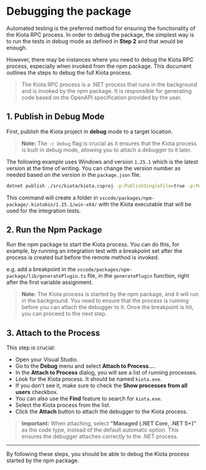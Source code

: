 # Debugging the package

Automated testing is the preferred method for ensuring the functionality of the Kiota RPC process. In order to debug the package, the simplest way is to run the tests in debug mode as defined in **Step 2** and that would be enough.

However, there may be instances where you need to debug the Kiota RPC process, especially when invoked from the npm package. This document outlines the steps to debug the full Kiota process.

>The Kiota RPC process is a .NET process that runs in the background and is invoked by the npm package. It is responsible for generating code based on the OpenAPI specification provided by the user.


## 1. Publish in Debug Mode

First, publish the Kiota project in **debug** mode to a target location.
>**Note:** The `-c Debug` flag is crucial as it ensures that the Kiota process is built in debug mode, allowing you to attach a debugger to it later.

The following example uses Windows and version `1.25.1` which is the latest version at the time of writing. You can change the version number as needed based on the version in the `package.json` file.

```sh
dotnet publish ./src/kiota/kiota.csproj -p:PublishSingleFile=true -p:PublishReadyToRun=true --self-contained -f net9.0 -c Debug -r win-x64 -o ./vscode/packages/npm-package/.kiotabin/1.25.1/win-x64/
```

This command will create a folder in `vscode/packages/npm-package/.kiotabin/1.25.1/win-x64/` with the Kiota executable that will be used for the integration tests.

## 2. Run the Npm Package

Run the npm package to start the Kiota process. You can do this, for example, by running an integration test with a breakpoint set after the process is created but before the remote method is invoked.

e.g. add a breakpoint in the `vscode/packages/npm-package/lib/generatePlugin.ts` file, in the `generatePlugin` function, right after the first variable assignment. 

>**Note:** The Kiota process is started by the npm package, and it will run in the background. You need to ensure that the process is running before you can attach the debugger to it. 
Once the breakpoint is hit, you can proceed to the next step.

## 3. Attach to the Process

This step is crucial:  
- Open your Visual Studio.
- Go to the **Debug** menu and select **Attach to Process...**.
- In the **Attach to Process** dialog, you will see a list of running processes.
- Look for the Kiota process. It should be named `kiota.exe`.
- If you don't see it, make sure to check the **Show processes from all users** checkbox.
- You can also use the **Find** feature to search for `kiota.exe`.
- Select the Kiota process from the list.
- Click the **Attach** button to attach the debugger to the Kiota process.

>**Important:** When attaching, select **"Managed (.NET Core, .NET 5+)"** as the code type, instead of the default automatic option. This ensures the debugger attaches correctly to the .NET process.



---

By following these steps, you should be able to debug the Kiota process started by the npm package.